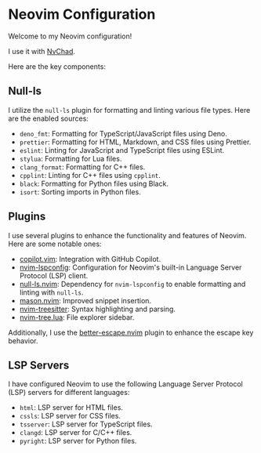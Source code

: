 # Neovim Configuration

Welcome to my Neovim configuration! 

I use it with [NvChad](https://github.com/NvChad/NvChad).

Here are the key components:

## Null-ls

I utilize the `null-ls` plugin for formatting and linting various file types. Here are the enabled sources:

- `deno_fmt`: Formatting for TypeScript/JavaScript files using Deno.
- `prettier`: Formatting for HTML, Markdown, and CSS files using Prettier.
- `eslint`: Linting for JavaScript and TypeScript files using ESLint.
- `stylua`: Formatting for Lua files.
- `clang_format`: Formatting for C++ files.
- `cpplint`: Linting for C++ files using `cpplint`.
- `black`: Formatting for Python files using Black.
- `isort`: Sorting imports in Python files.

## Plugins

I use several plugins to enhance the functionality and features of Neovim. Here are some notable ones:

- [copilot.vim](https://github.com/github/copilot.vim): Integration with GitHub Copilot.
- [nvim-lspconfig](https://github.com/neovim/nvim-lspconfig): Configuration for Neovim's built-in Language Server Protocol (LSP) client.
- [null-ls.nvim](https://github.com/jose-elias-alvarez/null-ls.nvim): Dependency for `nvim-lspconfig` to enable formatting and linting with `null-ls`.
- [mason.nvim](https://github.com/williamboman/mason.nvim): Improved snippet insertion.
- [nvim-treesitter](https://github.com/nvim-treesitter/nvim-treesitter): Syntax highlighting and parsing.
- [nvim-tree.lua](https://github.com/nvim-tree/nvim-tree.lua): File explorer sidebar.

Additionally, I use the [better-escape.nvim](https://github.com/max397574/better-escape.nvim) plugin to enhance the escape key behavior.

## LSP Servers

I have configured Neovim to use the following Language Server Protocol (LSP) servers for different languages:

- `html`: LSP server for HTML files.
- `cssls`: LSP server for CSS files.
- `tsserver`: LSP server for TypeScript files.
- `clangd`: LSP server for C/C++ files.
- `pyright`: LSP server for Python files.
